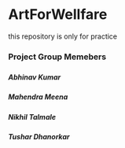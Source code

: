 # ArtForWellfare
this repository is only for practice
<h3>Project Group Memebers<h3/>
<h5>Abhinav Kumar<h5/>
<h5>Mahendra Meena<h5/>
<h5>Nikhil Talmale<h5/>
<h5>Tushar Dhanorkar<h5/>

